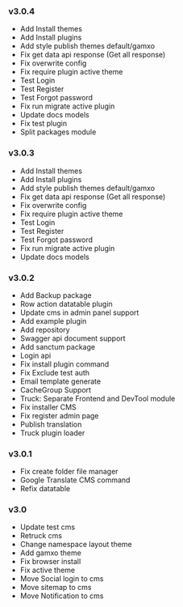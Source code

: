 ### v3.0.4
- Add Install themes
- Add Install plugins
- Add style publish themes default/gamxo
- Fix get data api response (Get all response)
- Fix overwrite config
- Fix require plugin active theme
- Test Login
- Test Register
- Test Forgot password
- Fix run migrate active plugin
- Update docs models
- Fix test plugin
- Split packages module

### v3.0.3
- Add Install themes
- Add Install plugins
- Add style publish themes default/gamxo
- Fix get data api response (Get all response)
- Fix overwrite config
- Fix require plugin active theme
- Test Login
- Test Register
- Test Forgot password
- Fix run migrate active plugin
- Update docs models

### v3.0.2
- Add Backup package
- Row action datatable plugin
- Update cms in admin panel support
- Add example plugin
- Add repository
- Swagger api document support
- Add sanctum package
- Login api
- Fix install plugin command
- Fix Exclude test auth
- Email template generate
- CacheGroup Support
- Truck: Separate Frontend and DevTool module
- Fix installer CMS
- Fix register admin page
- Publish translation
- Truck plugin loader

### v3.0.1
- Fix create folder file manager
- Google Translate CMS command
- Refix datatable

### v3.0
- Update test cms
- Retruck cms
- Change namespace layout theme
- Add gamxo theme
- Fix browser install
- Fix active theme
- Move Social login to cms
- Move sitemap to cms
- Move Notification to cms
